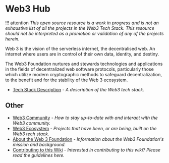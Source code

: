 # Web3 Hub

!!! attention
    _This open source resource is a work in progress and is not an exhaustive list of all the projects in the Web3 Tech Stack. This resource should not be interpreted as a promotion or validation of any of the projects herein._

Web 3 is the vision of the serverless internet, the decentralised web. An internet where users are in control of their own data, identity, and destiny.

The Web3 Foundation nurtures and stewards technologies and applications in the fields of decentralized web software protocols, particularly those which utilize modern cryptographic methods to safeguard decentralization, to the benefit and for the stability of the Web 3 ecosystem.

* [Tech Stack Description](tech_stack/tech_stack_overview) - _A description of the Web3 tech stack._

## Other

* [Web3 Community](ecosystem/#community) - _How to stay up-to-date with and interact with the Web3 community._
* [Web3 Ecosystem](ecosystem) - _Projects that have been, or are being, built on the Web3 tech stack._
* [About the Web 3 Foundation](mission) - _Information about the Web3 Foundation's mission and background._
* [Contributing to this Wiki](contributing) - _Interested in contributing to this wiki?  Please read the guidelines here._
